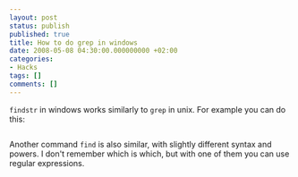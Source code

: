 ```yaml
---
layout: post
status: publish
published: true
title: How to do grep in windows
date: 2008-05-08 04:30:00.000000000 +02:00
categories:
- Hacks
tags: []
comments: []
---
```

`findstr` in windows works similarly to `grep` in unix. For example you can do this:

```netstat -a | findstr 8000
```

Another command `find` is also similar, with slightly different syntax and powers. I don't remember which is which, but with one of them you can use regular expressions.
